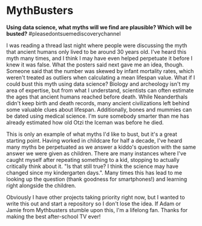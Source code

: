 # MythBusters
**Using data science, what myths will we find are plausible? Which will be busted?** 
#pleasedontsuemediscoverychannel

I was reading a thread last night where people were discussing the myth that ancient humans only lived to be around 30 years old. I've heard this myth many times, and I think I may have even helped perpetuate it before I knew it was false. 
What the posters said next gave me an idea, though. Someone said that the number was skewed by infant mortality rates, which weren't treated as outliers when calculating a mean lifespan value. What if I could bust this myth using data science?
Biology and archeology isn't my area of expertise, but from what I understand, scientists can often estimate the ages that ancient humans reached before death. While Neanderthals didn't keep birth and death records, many ancient civilizations left behind some valuable clues about lifespan.
Additionally, bones and mummies can be dated using medical science. I'm sure somebody smarter than me has already estimated how old Otzi the Iceman was before he died. 



This is only an example of what myths I'd like to bust, but it's a great starting point. Having worked in childcare for half a decade, I've heard many myths be perpetuated as we answer a kiddo's question with the same answer we were given as children.
There are many instances where I've caught myself after repeating something to a kid, stopping to actually critically think about it. "Is that still true? I think the science may have changed since my kindergarten days.". 
Many times this has lead to me looking up the question (thank goodness for smartphones!) and learning right alongside the children. 



Obviously I have other projects taking priority right now, but I wanted to write this out and start a repository so I don't lose the idea. If Adam or Jamie from Mythbusters stumble upon this, I'm a lifelong fan. Thanks for making the best after-school TV ever!
